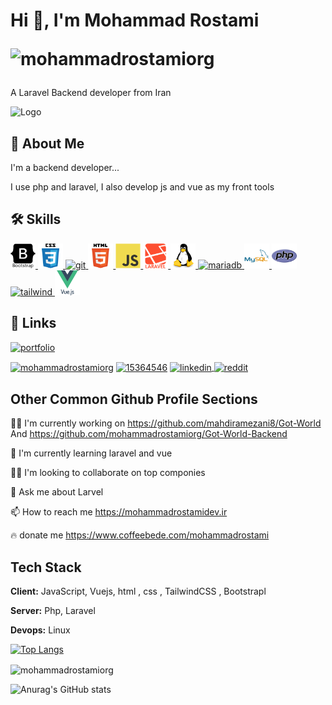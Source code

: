 











# Hi  👋, I'm Mohammad Rostami <p align="left"> <img src="https://komarev.com/ghpvc/?username=mohammadrostamiorg&label=Profile%20views&color=0e75b6&style=flat" alt="mohammadrostamiorg" /> </p>


A Laravel Backend developer from Iran


![Logo](https://avatars.githubusercontent.com/u/80725665?v=4)

## 🚀 About Me
I'm a backend developer...

I use php and laravel,
I also develop js and vue as my front tools


## 🛠 Skills
<p align="left"> <a href="https://getbootstrap.com" target="_blank" rel="noreferrer"> <img src="https://raw.githubusercontent.com/devicons/devicon/master/icons/bootstrap/bootstrap-plain-wordmark.svg" alt="bootstrap" width="40" height="40"/> </a> <a href="https://www.w3schools.com/css/" target="_blank" rel="noreferrer"> <img src="https://raw.githubusercontent.com/devicons/devicon/master/icons/css3/css3-original-wordmark.svg" alt="css3" width="40" height="40"/> </a> <a href="https://www.figma.com/" target="_blank" rel="noreferrer"> </a> <a href="https://git-scm.com/" target="_blank" rel="noreferrer"> <img src="https://www.vectorlogo.zone/logos/git-scm/git-scm-icon.svg" alt="git" width="40" height="40"/> </a> <a href="https://www.w3.org/html/" target="_blank" rel="noreferrer"> <img src="https://raw.githubusercontent.com/devicons/devicon/master/icons/html5/html5-original-wordmark.svg" alt="html5" width="40" height="40"/> </a> <a href="https://developer.mozilla.org/en-US/docs/Web/JavaScript" target="_blank" rel="noreferrer"> <img src="https://raw.githubusercontent.com/devicons/devicon/master/icons/javascript/javascript-original.svg" alt="javascript" width="40" height="40"/> </a> <a href="https://laravel.com/" target="_blank" rel="noreferrer"> <img src="https://raw.githubusercontent.com/devicons/devicon/master/icons/laravel/laravel-plain-wordmark.svg" alt="laravel" width="40" height="40"/> </a> <a href="https://www.linux.org/" target="_blank" rel="noreferrer"> <img src="https://raw.githubusercontent.com/devicons/devicon/master/icons/linux/linux-original.svg" alt="linux" width="40" height="40"/> </a> <a href="https://mariadb.org/" target="_blank" rel="noreferrer"> <img src="https://www.vectorlogo.zone/logos/mariadb/mariadb-icon.svg" alt="mariadb" width="40" height="40"/> </a> <a href="https://www.mysql.com/" target="_blank" rel="noreferrer"> <img src="https://raw.githubusercontent.com/devicons/devicon/master/icons/mysql/mysql-original-wordmark.svg" alt="mysql" width="40" height="40"/> </a> <a href="https://www.php.net" target="_blank" rel="noreferrer"> <img src="https://raw.githubusercontent.com/devicons/devicon/master/icons/php/php-original.svg" alt="php" width="40" height="40"/> </a> <a href="https://tailwindcss.com/" target="_blank" rel="noreferrer"> <img src="https://www.vectorlogo.zone/logos/tailwindcss/tailwindcss-icon.svg" alt="tailwind" width="40" height="40"/> </a> <a href="https://vuejs.org/" target="_blank" rel="noreferrer"> <img src="https://raw.githubusercontent.com/devicons/devicon/master/icons/vuejs/vuejs-original-wordmark.svg" alt="vuejs" width="40" height="40"/> </a> </p>



## 🔗 Links
[![portfolio](https://img.shields.io/badge/my_portfolio-000?style=for-the-badge&logo=ko-fi&logoColor=white)](https://mohammadrostamidev.ir/)
<p align="left">
<a href="https://linkedin.com/in/mohammadrostamiorg" target="blank"><img align="center" src="https://raw.githubusercontent.com/rahuldkjain/github-profile-readme-generator/master/src/images/icons/Social/linked-in-alt.svg" alt="mohammadrostamiorg" height="30" width="40" /></a>
<a href="https://stackoverflow.com/users/15364546" target="blank"><img align="center" src="https://raw.githubusercontent.com/rahuldkjain/github-profile-readme-generator/master/src/images/icons/Social/stack-overflow.svg" alt="15364546" height="30" width="40" /></a>

<a href="https://t.me/mmdrsdev">
    <img align="center" src="https://img.icons8.com/color/344/telegram-app--v1.png" alt="linkedin" height="40" width="40" />
</a>
<a href="https://www.reddit.com/user/mohmmadrostami">
    <img align="center" src="https://www.freeiconspng.com/uploads/red-reddit-icon-7.png" alt="reddit" height="40" width="40" />
</a>
<br/>

</p>



## Other Common Github Profile Sections
👩‍💻 I'm currently working on https://github.com/mahdiramezani8/Got-World And https://github.com/mohammadrostamiorg/Got-World-Backend

🧠 I'm currently learning laravel and vue

👯‍♀️ I'm looking to collaborate on  top componies

💬 Ask me about Larvel

📫 How to reach me https://mohammadrostamidev.ir

:fire: donate me https://www.coffeebede.com/mohammadrostami

## Tech Stack

**Client:**  JavaScript, Vuejs, html , css , TailwindCSS , Bootstrapl

**Server:** Php, Laravel

**Devops:** Linux



[![Top Langs](https://github-readme-stats.vercel.app/api/top-langs/?username=mohammadrostamiorg&layout=compact)](https://github.com/anuraghazra/github-readme-stats) 
<p><img align="center" src="https://github-readme-streak-stats.herokuapp.com/?user=mohammadrostamiorg&" alt="mohammadrostamiorg" /></p>


![Anurag's GitHub stats](https://github-readme-stats.vercel.app/api?username=mohammadrostamiorg&show_icons=true&theme=radical)



